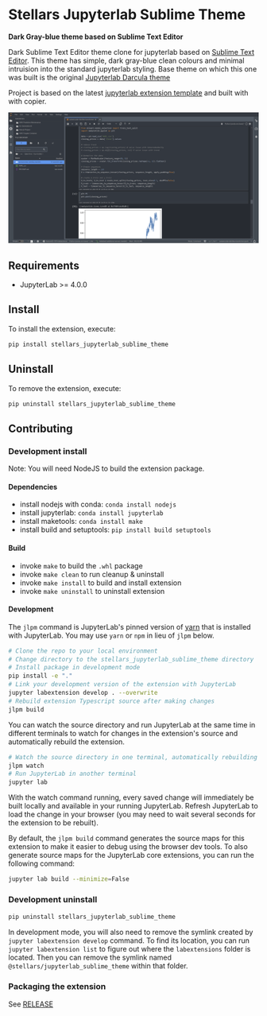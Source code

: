 # Stellars Jupyterlab Sublime Theme

<!-- [![Github Actions Status](/workflows/Build/badge.svg)](/actions/workflows/build.yml) -->

**Dark Gray-blue theme based on Sublime Text Editor**

Dark Sublime Text Editor theme clone for jupyterlab based on [Sublime Text Editor](https://www.sublimetext.com).
This theme has simple, dark gray-blue clean colours and minimal intruision into the standard jupyterlab styling.
Base theme on which this one was built is the original [Jupyterlab Darcula theme](https://github.com/telamonian/theme-darcula)

Project is based on the latest [jupyterlab extension template](https://github.com/jupyterlab/extension-template) and built with with copier.

![](https://github.com/stellarshenson/jupyterlab_stellars_sublime_theme/blob/master/screenshot-stellars-sublime.png?raw=true)
## Requirements

- JupyterLab >= 4.0.0

## Install

To install the extension, execute:

```bash
pip install stellars_jupyterlab_sublime_theme
```

## Uninstall

To remove the extension, execute:

```bash
pip uninstall stellars_jupyterlab_sublime_theme
```

## Contributing

### Development install

Note: You will need NodeJS to build the extension package.

#### Dependencies
- install nodejs with conda: `conda install nodejs`
- install jupyterlab: `conda install jupyterlab`
- install maketools: `conda install make`
- install build and setuptools: `pip install build setuptools`

#### Build

- invoke `make` to build the `.whl` package
- invoke `make clean` to run cleanup & uninstall
- invoke `make install` to build and install extension 
- invoke `make uninstall` to uninstall extension

#### Development

The `jlpm` command is JupyterLab's pinned version of
[yarn](https://yarnpkg.com/) that is installed with JupyterLab. You may use
`yarn` or `npm` in lieu of `jlpm` below.

```bash
# Clone the repo to your local environment
# Change directory to the stellars_jupyterlab_sublime_theme directory
# Install package in development mode
pip install -e "."
# Link your development version of the extension with JupyterLab
jupyter labextension develop . --overwrite
# Rebuild extension Typescript source after making changes
jlpm build
```

You can watch the source directory and run JupyterLab at the same time in different terminals to watch for changes in the extension's source and automatically rebuild the extension.

```bash
# Watch the source directory in one terminal, automatically rebuilding when needed
jlpm watch
# Run JupyterLab in another terminal
jupyter lab
```

With the watch command running, every saved change will immediately be built locally and available in your running JupyterLab. Refresh JupyterLab to load the change in your browser (you may need to wait several seconds for the extension to be rebuilt).

By default, the `jlpm build` command generates the source maps for this extension to make it easier to debug using the browser dev tools. To also generate source maps for the JupyterLab core extensions, you can run the following command:

```bash
jupyter lab build --minimize=False
```

### Development uninstall

```bash
pip uninstall stellars_jupyterlab_sublime_theme
```

In development mode, you will also need to remove the symlink created by `jupyter labextension develop`
command. To find its location, you can run `jupyter labextension list` to figure out where the `labextensions`
folder is located. Then you can remove the symlink named `@stellars/jupyterlab_sublime_theme` within that folder.

### Packaging the extension

See [RELEASE](RELEASE.md)
